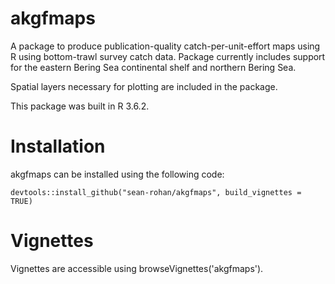 # akgfmaps
A package to produce publication-quality catch-per-unit-effort maps using R using bottom-trawl survey catch data. Package currently includes support for the eastern Bering Sea continental shelf and northern Bering Sea.

Spatial layers necessary for plotting are included in the package.

This package was built in R 3.6.2.


# Installation

akgfmaps can be installed using the following code:

```{r}
devtools::install_github("sean-rohan/akgfmaps", build_vignettes = TRUE)
```


# Vignettes

Vignettes are accessible using browseVignettes('akgfmaps').